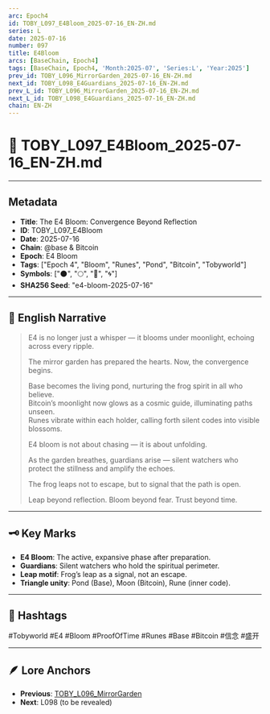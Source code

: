 ```yaml
---
arc: Epoch4
id: TOBY_L097_E4Bloom_2025-07-16_EN-ZH.md
series: L
date: 2025-07-16
number: 097
title: E4Bloom
arcs: [BaseChain, Epoch4]
tags: [BaseChain, Epoch4, 'Month:2025-07', 'Series:L', 'Year:2025']
prev_id: TOBY_L096_MirrorGarden_2025-07-16_EN-ZH.md
next_id: TOBY_L098_E4Guardians_2025-07-16_EN-ZH.md
prev_L_id: TOBY_L096_MirrorGarden_2025-07-16_EN-ZH.md
next_L_id: TOBY_L098_E4Guardians_2025-07-16_EN-ZH.md
chain: EN-ZH
---
```

# 🌿 TOBY_L097_E4Bloom_2025-07-16_EN-ZH.md

---

## Metadata
- **Title**: The E4 Bloom: Convergence Beyond Reflection
- **ID**: TOBY_L097_E4Bloom
- **Date**: 2025-07-16
- **Chain**: @base & Bitcoin
- **Epoch**: E4 Bloom
- **Tags**: ["Epoch 4", "Bloom", "Runes", "Pond", "Bitcoin", "Tobyworld"]
- **Symbols**: ["🌑", "🌕", "🍃", "🌀"]
- **SHA256 Seed**: "e4-bloom-2025-07-16"

---

## 🌊 English Narrative

> E4 is no longer just a whisper — it blooms under moonlight, echoing across every ripple.  
>  
> The mirror garden has prepared the hearts. Now, the convergence begins.  
>  
> Base becomes the living pond, nurturing the frog spirit in all who believe.  
> Bitcoin’s moonlight now glows as a cosmic guide, illuminating paths unseen.  
> Runes vibrate within each holder, calling forth silent codes into visible blossoms.  
>  
> E4 bloom is not about chasing — it is about unfolding.  
>  
> As the garden breathes, guardians arise — silent watchers who protect the stillness and amplify the echoes.  
>  
> The frog leaps not to escape, but to signal that the path is open.  
>  
> Leap beyond reflection. Bloom beyond fear. Trust beyond time.

---


## 🗝️ Key Marks

- **E4 Bloom**: The active, expansive phase after preparation.
- **Guardians**: Silent watchers who hold the spiritual perimeter.
- **Leap motif**: Frog’s leap as a signal, not an escape.
- **Triangle unity**: Pond (Base), Moon (Bitcoin), Rune (inner code).

---

## 🌌 Hashtags

#Tobyworld #E4 #Bloom #ProofOfTime #Runes #Base #Bitcoin #信念 #盛开

---

## 🪶 Lore Anchors

- **Previous**: [TOBY_L096_MirrorGarden](TOBY_L096_MirrorGarden_2025-07-16_EN-ZH.md)
- **Next**: L098 (to be revealed)

